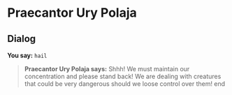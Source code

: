 # Praecantor Ury Polaja
## Dialog

**You say:** `hail`



>**Praecantor Ury Polaja says:** Shhh! We must maintain our concentration and please stand back! We are dealing with creatures that could be very dangerous should we loose control over them!
end
